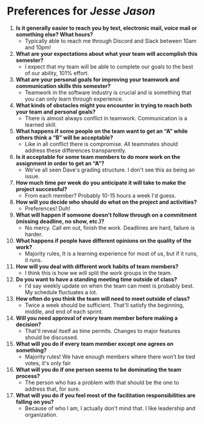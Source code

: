 # Preferences for _Jesse Jason_

1. __Is it generally easier to reach you by text, electronic mail, voice mail or something else?  What hours?__ 
   * Typically able to reach me through Discord and Slack between 10am and 10pm!
1. __What are your expectations about what your team will accomplish this semester?__ 
   * I expect that my team will be able to complete our goals to the best of our ability, 101% effort.
1. __What are your personal goals for improving your teamwork and communication skills this semester?__ 
   * Teamwork in the software industry is crucial and is something that you can only learn through experience.
1. __What kinds of obstacles might you encounter in trying to reach both your team and personal goals?__ 
   * There is almost always conflict in teamwork. Communication is a learned skill.
1. __What happens if some people on the team want to get an “A” while others think a “B” will be acceptable?__ 
   * Like in all conflict there is compromise. All teammates should address these differences transparently.
1. __Is it acceptable for some team members to do more work on the assignment in order to get an “A”?__ 
   * We've all seen Dave's grading structure. I don't see this as being an issue.
1. __How much time per week do you anticipate it will take to make the project successful?__ 
   * From each member? Probably 10-15 hours a week I'd guess.
1. __How will you decide who should do what on the project and activities?__ 
   * Preferences! Duh!
1. __What will happen if someone doesn’t follow through on a commitment (missing deadline, no show, etc.)?__ 
   * No mercy. Call em out, finish the work. Deadlines are hard, failure is harder.
1. __What happens if people have different opinions on the quality of the work?__ 
   * Majority rules, It is a learning experience for most of us, but if it runs, it runs.
1. __How will you deal with different work habits of team members?__ 
   * I think this is how we will split the work groups in the team.
1. __Do you want to have a standing meeting time outside of class?__ 
   * I'd say weekly update on when the team can meet is probably best. My schedule fluctuates a lot.
1. __How often do you think the team will need to meet outside of class?__ 
   * Twice a week should be sufficient. That'll satisfy the beginning, middle, and end of each sprint.
1. __Will you need approval of every team member before making a decision?__ 
   * That'll reveal itself as time permits. Changes to major features should be discussed.
1. __What will you do if every team member except one agrees on something?__ 
   * Majority rules! We have enough members where there won't be tied votes, it's only fair
1. __What will you do if one person seems to be dominating the team process?__ 
   * The person who has a problem with that should be the one to address that, for sure.
1. __What will you do if you feel most of the facilitation responsibilities are falling on you?__ 
   * Because of who I am, I actually don't mind that. I like leadership and organization.
